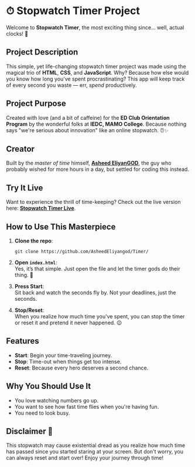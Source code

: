 # ⏱ Stopwatch Timer Project

Welcome to **Stopwatch Timer**, the most exciting thing since... well, actual clocks! 🎉

## Project Description

This simple, yet life-changing stopwatch timer project was made using the magical trio of **HTML**, **CSS**, and **JavaScript**. Why? Because how else would you know how long you’ve spent procrastinating? This app will keep track of every second you waste — err, *spend* productively.

## Project Purpose

Created with love (and a bit of caffeine) for the **ED Club Orientation Program** by the wonderful folks at **IEDC, MAMO College**. Because nothing says "we're serious about innovation" like an online stopwatch. ⏰✨

## Creator

Built by the *master of time* himself, **[Asheed EliyanGOD](https://github.com/AsheedEliyangod)**, the guy who probably wished for more hours in a day, but settled for coding this instead.

## Try It Live

Want to experience the thrill of time-keeping? Check out the live version here: **[Stopwatch Timer Live](https://AsheedEliyangod.github.io/timer)**.  

## How to Use This Masterpiece

1. **Clone the repo**:  
   ```
   git clone https://github.com/AsheedEliyangod/Timer/
   ```

2. **Open `index.html`**:  
   Yes, it’s that simple. Just open the file and let the timer gods do their thing. 🎊

3. **Press Start**:  
   Sit back and watch the seconds fly by. Not your deadlines, just the seconds.

4. **Stop/Reset**:  
   When you realize how much time you've spent, you can stop the timer or reset it and pretend it never happened. 😉

## Features
- **Start**: Begin your time-traveling journey.
- **Stop**: Time-out when things get too intense.
- **Reset**: Because every hero deserves a second chance.

## Why You Should Use It
- You love watching numbers go up.
- You want to see how fast time flies when you're having fun.
- You need to look busy.

## Disclaimer 🚨

This stopwatch may cause existential dread as you realize how much time has passed since you started staring at your screen. But don't worry, you can always reset and start over!
Enjoy your journey through time!

